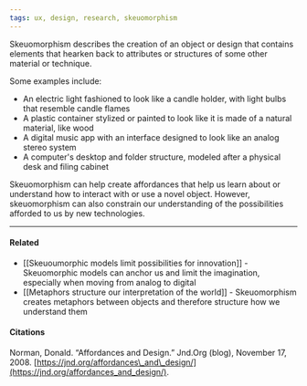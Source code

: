 ```yaml
---
tags: ux, design, research, skeuomorphism
---
```


Skeuomorphism describes the creation of an object or design that contains elements that hearken back to attributes or structures of some other material or technique.

Some examples include:

-   An electric light fashioned to look like a candle holder, with light bulbs that resemble candle flames
-   A plastic container stylized or painted to look like it is made of a natural material, like wood
-   A digital music app with an interface designed to look like an analog stereo system
-   A computer's desktop and folder structure, modeled after a physical desk and filing cabinet

Skeuomorphism can help create affordances that help us learn about or understand how to interact with or use a novel object. However, skeuomorphism can also constrain our understanding of the possibilities afforded to us by new technologies.

---

#### Related

-   [[Skeuoumorphic models limit possibilities for innovation]] - Skeuomorphic models can anchor us and limit the imagination, especially when moving from analog to digital
-   [[Metaphors structure our interpretation of the world]] - Skeuomorphism creates metaphors between objects and therefore structure how we understand them

#### Citations

Norman, Donald. “Affordances and Design.” Jnd.Org (blog), November 17, 2008. [https://jnd.org/affordances\_and\_design/](https://jnd.org/affordances_and_design/).